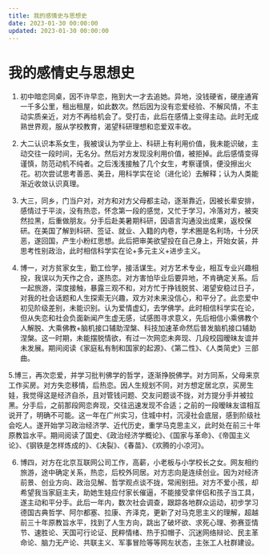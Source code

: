 ```yaml
---
title: 我的感情史与思想史
date: 2023-01-30 00:00:00
updated: 2023-01-30 00:00:00
---
```


# 我的感情史与思想史

1. 初中暗恋同桌，因不许早恋，拖到大一才去追她。异地，没钱硬省，硬座通宵一千多公里，租出租屋，如此数次。然后因为没有恋爱经验、不解风情，不主动实质亲近，对方不再给机会了。受打击，此后在感情上变得主动。此时无成熟世界观，服从学校教育，渴望科研理想和恋爱双丰收。

2. 大二认识本系女生，我被误认为学业上、科研上有利用价值，我未能识破，主动交往一段时间，无名分。然后对方发现没利用价值，被拒掉。此后感情变得谨慎，防范动机不纯者。之后浅浅接触了几个女生，考察谨慎，便没擦出火花。初次尝试思考善恶、美丑，用科学实在论（进化论）去解释；认为人类能渐近收敛认识真理。

3. 大三，同乡，门当户对，对方和对方父母都主动，逐渐靠近，因被长辈安排，感情过于平淡，没有热恋，怀念第一段的感觉，又忙于学习，冷落对方，被突然拉黑，后重做朋友。分手后赴美暑期科研，因语言沟通没出成果，返校保研。在美国了解到科研、签证、就业、入籍的内卷，学术圈是名利场，十分厌恶，遂回国，产生小粉红思想。此后把审美欲望投在自己身上，开始女装，并思考性别政治，此时相信科学实在论+多元主义+进步主义。

4. 博一，对方贫家女生，勤工俭学，接活谋生。对方艺术专业，相互专业兴趣相投，我误以为天作之合，遂热恋。对方害怕毕业后要异地，不肯确定关系。后一起旅游，深度接触，暴露三观不和，对方忙于挣钱脱贫、渴望安稳过日子，对我的社会话题和人生探索无兴趣，双方对未来没信心，和平分了。此恋爱中初见阶级差别，未能识别。认为爱情虚幻，去学佛学。此时相信科学实在论，但从失恋和社会负面新闻产生虚无感，试感图寻求意义，先后相信小乘佛教个人解脱、大乘佛教+脑机接口辅助涅槃、科技加速革命然后普发脑机接口辅助涅槃。这一时期，未能摆脱情欲，有过一次网恋未奔现、几段校园暧昧友谊并未发展。期间阅读《家庭私有制和国家的起源》、《第二性》、《人类简史》三部曲。

5.博三，再次恋爱，并学习批判佛学的哲学，逐渐挣脱佛学。对方同系，父母来京工作买房。对方失恋移情，后热恋。因人生规划不同，对方想定居北京，买房生娃，我觉得这是经济自杀，且对管钱问题、交友问题谈不拢，对方提分手并被拉黑。分手后，之前那段网恋奔现，交往迅速发现不合适；之前的一段暧昧友谊相互说开了，明确不可能。这一年在广州实习，住城中村，沉浸社会底层，感到阶级社会吃人。遂开始学习政治经济学、近代历史，重学马克思主义，此时处在前三十年原教旨水平。期间阅读了国史、《政治经济学概论》、《国家与革命》、《帝国主义论》、《钢铁是怎样炼成的》、《决裂》、《春苗》、《欢腾的小凉河》。

6. 博四，对方在北京互联网公司工作，高薪，小老板与小学校长之女。网友相约旅游，途中确定关系，热恋，后校外同居。对方志向是连续创业。因为对经济前景、创业方向、政治见解、哲学观点谈不拢，常闹别扭。对方不爱小孩，却希望我当家庭主夫，助她生娃应付家长催逼，不能接受拿伴侣和孩子当工具，遂主动和平分手。此后一年内，数次社会调查，跟踪各地群众运动，初步学习德国古典哲学、阿尔都塞、拉康、齐泽克，更新了对马克思主义的理解，超越前三十年原教旨水平，找到了人生方向，跳出了破坏欲、求死心理、弥赛亚情节、速胜论、天国可行论证、民粹情绪、热于扣帽子、沉迷网络辩论、民主革命论、脑力无产论、共联主义、军事冒险等等网左状态，主张工人社群建设。
